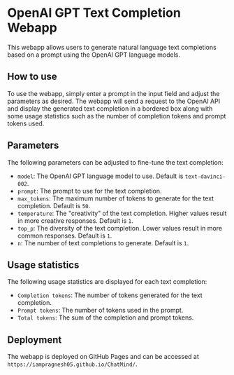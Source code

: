 # OpenAI GPT Text Completion Webapp

This webapp allows users to generate natural language text completions based on a prompt using the OpenAI GPT language models.

## How to use

To use the webapp, simply enter a prompt in the input field and adjust the parameters as desired. The webapp will send a request to the OpenAI API and display the generated text completion in a bordered box along with some usage statistics such as the number of completion tokens and prompt tokens used.

## Parameters

The following parameters can be adjusted to fine-tune the text completion:

- `model`: The OpenAI GPT language model to use. Default is `text-davinci-002`.
- `prompt`: The prompt to use for the text completion.
- `max_tokens`: The maximum number of tokens to generate for the text completion. Default is `50`.
- `temperature`: The "creativity" of the text completion. Higher values result in more creative responses. Default is `1`.
- `top_p`: The diversity of the text completion. Lower values result in more common responses. Default is `1`.
- `n`: The number of text completions to generate. Default is `1`.

## Usage statistics

The following usage statistics are displayed for each text completion:

- `Completion tokens`: The number of tokens generated for the text completion.
- `Prompt tokens`: The number of tokens used in the prompt.
- `Total tokens`: The sum of the completion and prompt tokens.

## Deployment

The webapp is deployed on GitHub Pages and can be accessed at `https://iampragnesh05.github.io/ChatMind/`.


